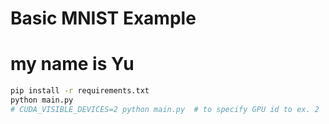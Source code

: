# Basic MNIST Example
# my name is Yu

```bash
pip install -r requirements.txt
python main.py
# CUDA_VISIBLE_DEVICES=2 python main.py  # to specify GPU id to ex. 2
```
